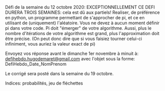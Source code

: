 Défi de la semaine du 12 octobre 2020: EXCEPTIONNELLEMENT CE DEFI DURERA TROIS SEMAINES: cela est dû aux partiels!
Realiser, de préférence en python, un programme permettant de s'approcher de pi, et ce en utilisant de (uniquement) l'aléatoire.
Vous ne devez à aucun moment définir pi dans votre code. Pi doit "émerger" de votre algorithme.
Aussi, plus le nombre d'itérations de votre algorithme est grand, plus l'approximation doit être précise.
(On peut donc dire que si vous faisiez tourner celui-ci infiniment, vous auriez la valeur exact de pi)

Envoyez vos réponse avant le dimanche 1er novembre à minuit à:
defihebdo.hugodemaret@gmail.com
avec l'objet sous la forme: DefiHebdo_Date_NomPrenom

Le corrigé sera posté dans la semaine du 19 octobre. 

Indices: probabilités, jeu de fléchettes
